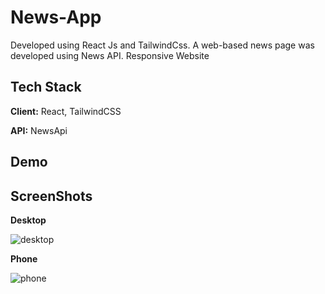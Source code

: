 # News-App
Developed using React Js and TailwindCss. A web-based news page was developed using News API.
Responsive Website

## Tech Stack

**Client:** React, TailwindCSS

**API:** NewsApi


## Demo


## ScreenShots

**Desktop**

![desktop](https://github.com/user-attachments/assets/d79ce3c7-aace-40d0-adc9-1fa888e79013)


**Phone**

![phone](https://github.com/user-attachments/assets/bc0a22fd-6125-4da3-b1d0-f49718d0f475)

